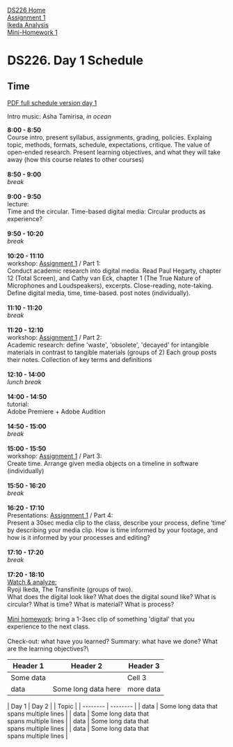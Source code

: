 [DS226 Home](home.md)  
[Assignment 1](assignment1.md)  
[Ikeda Analysis](transfinite.md)  
[Mini-Homework 1](homework1.md)  

# DS226. Day 1 Schedule
## Time

[PDF full schedule version day 1](ds226-schedule-1.pdf)

Intro music: Asha Tamirisa, _in ocean_

**8:00 - 8:50**\
Course intro, present syllabus, assignments, grading, policies. Explaing topic, methods, formats, schedule, expectations, critique.
The value of open-ended research. Present learning objectives, and what they will take away (how this course relates to other courses)\
\
**8:50 - 9:00**\
_break_\
\
**9:00 - 9:50**\
lecture:\
Time and the circular.
Time-based digital media:
Circular products as experience?\
\
**9:50 - 10:20**\
_break_\
\
**10:20 - 11:10**\
workshop:	[Assignment 1](assignment1.md) / Part 1:\
Conduct academic research into digital media. Read Paul Hegarty, chapter 12 (Total Screen), and Cathy van Eck, chapter 1 (The True Nature of Microphones and Loudspeakers), excerpts. Close-reading, note-taking. Define digital media, time, time-based. post notes (individually).\
\
**11:10 - 11:20**\
_break_\
\
**11:20 - 12:10**\
workshop: [Assignment 1](assignment1.md) / Part 2:\
Academic research: define 'waste', 'obsolete', 'decayed' for intangible materials in contrast to tangible materials (groups of 2) Each group posts their notes. Collection of key terms and definitions\
\
**12:10 - 14:00**\
_lunch break_\
\
**14:00 - 14:50**\
tutorial:\
Adobe Premiere + 
Adobe Audition\
\
**14:50 - 15:00**\
_break_\
\
**15:00 - 15:50**\
workshop: [Assignment 1](assignment1.md) / Part 3:\
Create time. Arrange given media objects on a timeline in software (individually)\
\
**15:50 - 16:20**\
_break_\
\
**16:20 - 17:10**\
Presentations: [Assignment 1](assignment1.md) / Part 4:\
Present a 30sec media clip to the class, describe your process, define ‘time’ by describing your media clip. How is time informed by your footage, and how is it informed by your processes and editing?\
\
**17:10 - 17:20**\
_break_\
\
**17:20 - 18:10**\
[Watch & analyze:](transfinite.md)\
Ryoji Ikeda, The Transfinite (groups of two).\
What does the digital look like? What does the digital sound like? What is circular? What is time? What is material? What is process?\
\
[Mini homework](homework1.md): bring a 1-3sec clip of something 'digital' that you experience to the next class.\
\
Check-out: what have you learned? Summary: what have we done? What are the learning objectives?\





| Header 1 | Header 2 | Header 3 |
| --- | --- | --------- |
| Some data | | Cell 3 |
| data | Some long data here | more data | 


| Day 1  | Day 2 |
| Topic |
| --------  | -------- |
| data      | Some long data that <br /> spans multiple lines |
| data      | Some long data that <br /> spans multiple lines |
| data      | Some long data that <br /> spans multiple lines |
| data      | Some long data that <br /> spans multiple lines |
